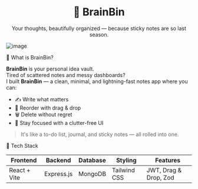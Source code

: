 <h1 align="center">🧠 BrainBin</h1>
<p align="center">Your thoughts, beautifully organized — because sticky notes are so last season.</p>

![image](https://github.com/user-attachments/assets/54d8cb87-bee4-4287-a09b-29fe3e5903a6)

🚀 What is BrainBin?

**BrainBin** is your personal idea vault.  
Tired of scattered notes and messy dashboards?  
I built **BrainBin** — a clean, minimal, and lightning-fast notes app where you can:

- ✍️ Write what matters
- 🔁 Reorder with drag & drop
- 🗑️ Delete without regret
- 🧼 Stay focused with a clutter-free UI

> It's like a to-do list, journal, and sticky notes — all rolled into one.

🧩 Tech Stack

| Frontend      | Backend       | Database | Styling        | Features            |
|---------------|---------------|----------|----------------|---------------------|
| React + Vite  | Express.js    | MongoDB  | Tailwind CSS   | JWT, Drag & Drop, Zod |

